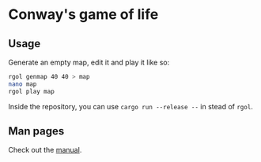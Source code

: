 # Conway's game of life

## Usage

Generate an empty map, edit it and play it like so:

```bash
rgol genmap 40 40 > map
nano map
rgol play map
```

Inside the repository, you can use `cargo run --release --` in stead of `rgol`.

## Man pages

Check out the [manual][man].

[man]: https://letheed.github.io/rgol/rgol.1.html
